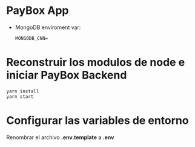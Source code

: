 # PayBox App

- MongoDB enviroment var:
  ```
  MONGODB_CNN=
  ```

# Reconstruir los modulos de node e iniciar PayBox Backend

```
yarn install
yarn start
```

# Configurar las variables de entorno

Renombrar el archivo **.env.template** a **.env**
